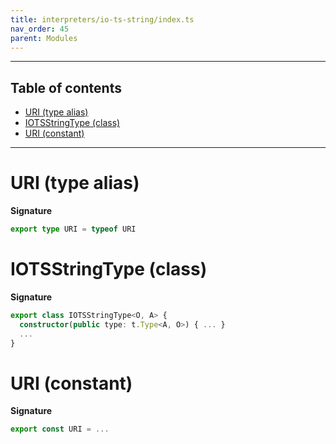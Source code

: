 ```yaml
---
title: interpreters/io-ts-string/index.ts
nav_order: 45
parent: Modules
---
```


---

<h2 class="text-delta">Table of contents</h2>

- [URI (type alias)](#uri-type-alias)
- [IOTSStringType (class)](#iotsstringtype-class)
- [URI (constant)](#uri-constant)

---

# URI (type alias)

**Signature**

```ts
export type URI = typeof URI
```

# IOTSStringType (class)

**Signature**

```ts
export class IOTSStringType<O, A> {
  constructor(public type: t.Type<A, O>) { ... }
  ...
}
```

# URI (constant)

**Signature**

```ts
export const URI = ...
```
